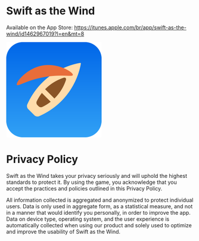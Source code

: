 # Swift as the Wind

Available on the App Store: https://itunes.apple.com/br/app/swift-as-the-wind/id1462967019?l=en&mt=8

<img src="/swift-as-the-wind.png" width="256">

# Privacy Policy

Swift as the Wind takes your privacy seriously and will uphold the highest standards to protect it. By using the game, you acknowledge that you accept the practices and policies outlined in this Privacy Policy.

All information collected is aggregated and anonymized to protect individual users. Data is only used in aggregate form, as a statistical measure, and not in a manner that would identify you personally, in order to improve the app. Data on device type, operating system, and the user experience is automatically collected when using our product and solely used to optimize and improve the usability of Swift as the Wind.
